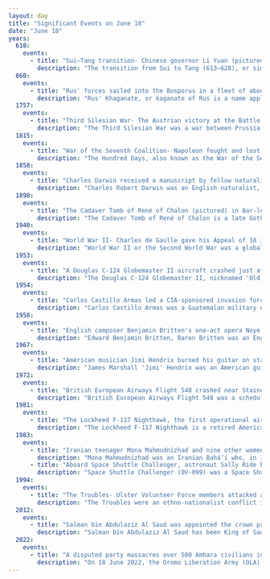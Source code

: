 ```yaml
---
layout: day
title: "Significant Events on June 18"
date: "June 18"
years:
  618:
    events:
      - title: "Sui–Tang transition- Chinese governor Li Yuan (pictured) declared himself emperor, establishing the Tang dynasty."
        description: "The transition from Sui to Tang (613–628), or simply the Sui-Tang transition, was the period of Chinese history between the end of the Sui dynasty and the start of the Tang dynasty. The Sui dynasty's territories were carved into a handful of short-lived states by its officials, generals, and agrarian rebel leaders. A process of elimination and annexation followed that ultimately culminated in the consolidation of the Tang dynasty by the former Sui general Li Yuan. Near the end of the Sui, Li Yuan installed the puppet child emperor Yang You. Li later executed Yang and proclaimed himself emperor of the new Tang dynasty."
  860:
    events:
      - title: "Rus' forces sailed into the Bosporus in a fleet of about 200 vessels and started pillaging the suburbs of Constantinople."
        description: "Rus' Khaganate, or kaganate of Rus is a name applied by some modern historians to a hypothetical polity suggested to have existed during a poorly documented period in the history of Eastern Europe between c. 830 and the 890s."
  1757:
    events:
      - title: "Third Silesian War- The Austrian victory at the Battle of Kolín forced Prussian leader Frederick the Great to give up the Siege of Prague and retreat to Saxony."
        description: "The Third Silesian War was a war between Prussia and Austria that lasted from 1756 to 1763 and confirmed Prussia's control of the region of Silesia. The war was fought mainly in Silesia, Bohemia and Upper Saxony and formed one theatre of the Seven Years' War. It was the last of three Silesian Wars fought between Frederick the Great's Prussia and Maria Theresa's Austria in the mid-18th century, all three of which ended in Prussian control of Silesia."
  1815:
    events:
      - title: "War of the Seventh Coalition- Napoleon fought and lost his final battle, the Battle of Waterloo (depicted), in present-day Belgium."
        description: "The Hundred Days, also known as the War of the Seventh Coalition, marked the period between Napoleon's return from eleven months of exile on the island of Elba to Paris on 20 March 1815 and the second restoration of King Louis XVIII on 8 July 1815. This period saw the War of the Seventh Coalition, and includes the Waterloo Campaign and the Neapolitan War as well as several other minor campaigns. The phrase les Cent Jours was first used by the prefect of Paris, Gaspard, comte de Chabrol, in his speech welcoming the king back to Paris on 8 July."
  1858:
    events:
      - title: "Charles Darwin received a manuscript by fellow naturalist Alfred Russel Wallace on natural selection, which encouraged him to publish his own theory of evolution."
        description: "Charles Robert Darwin was an English naturalist, geologist, and biologist, widely known for his contributions to evolutionary biology. His proposition that all species of life have descended from a common ancestor is now generally accepted and considered a fundamental scientific concept. In a joint presentation with Alfred Russel Wallace, he introduced his scientific theory that this branching pattern of evolution resulted from a process he called natural selection, in which the struggle for existence has a similar effect to the artificial selection involved in selective breeding. Darwin has been described as one of the most influential figures in human history and was honoured by burial in Westminster Abbey."
  1898:
    events:
      - title: "The Cadaver Tomb of René of Chalon (pictured) in Bar-le-Duc, France, was designated a monument historique."
        description: "The Cadaver Tomb of René of Chalon is a late Gothic period cadaver monument (transi) in the church of Saint-Étienne at Bar-le-Duc, in northeastern France. It consists of an altarpiece and a limestone statue of a putrefied and skinless corpse which stands upright and extends his left hand outwards. Completed sometime between 1544 and 1557, the majority of its construction is attributed to the French sculptor Ligier Richier. Other elements, including the coat of arms and funeral drapery, were added in the 16th and 18th centuries respectively."
  1940:
    events:
      - title: "World War II- Charles de Gaulle gave his Appeal of 18 June speech, often considered to be the origin of the French Resistance."
        description: "World War II or the Second World War was a global conflict between two coalitions- the Allies and the Axis powers. Nearly all of the world's countries participated, with many nations mobilising all resources in pursuit of total war. Tanks and aircraft played major roles, enabling the strategic bombing of cities and delivery of the first and only nuclear weapons ever used in war. World War II was the deadliest conflict in history, resulting in 70 to 85 million deaths, more than half of which were civilians. Millions died in genocides, including the Holocaust, and by massacres, starvation, and disease. After the Allied victory, Germany, Austria, Japan, and Korea were occupied, and German and Japanese leaders were tried for war crimes."
  1953:
    events:
      - title: "A Douglas C-124 Globemaster II aircraft crashed just after takeoff from Tachikawa, Japan, killing all 129 people on board."
        description: "The Douglas C-124 Globemaster II, nicknamed 'Old Shaky', is an American heavy-lift cargo aircraft built by the Douglas Aircraft Company in Long Beach, California."
  1954:
    events:
      - title: "Carlos Castillo Armas led a CIA-sponsored invasion force across the Guatemalan border, beginning the 1954 Guatemalan coup d'état."
        description: "Carlos Castillo Armas was a Guatemalan military officer and politician who was the 28th president of Guatemala, serving from 1954 to 1957 after taking power in a coup d'état. A member of the far-right National Liberation Movement (MLN) party, his authoritarian government was closely allied with the United States."
  1958:
    events:
      - title: "English composer Benjamin Britten's one-act opera Noye's Fludde was premiered at the Aldeburgh Festival."
        description: "Edward Benjamin Britten, Baron Britten was an English composer, conductor, and pianist. He was a central figure of 20th-century British music, with a range of works including opera, other vocal music, orchestral and chamber pieces. His best-known works include the opera Peter Grimes (1945), the War Requiem (1962) and the orchestral showpiece The Young Person's Guide to the Orchestra (1945)."
  1967:
    events:
      - title: "American musician Jimi Hendrix burned his guitar on stage at the end of a performance at the Monterey International Pop Festival in California."
        description: "James Marshall 'Jimi' Hendrix was an American guitarist, songwriter and singer. He is widely regarded as one of the greatest and most influential guitarists in the history of popular music. Inducted into the Rock and Roll Hall of Fame in 1992 as a part of his band, the Jimi Hendrix Experience, the institution describes him as 'arguably the greatest instrumentalist in the history of rock music.'"
  1972:
    events:
      - title: "British European Airways Flight 548 crashed near Staines-upon-Thames less than three minutes after departing from Heathrow Airport in London, killing all 118 people aboard in the worst air accident in the UK."
        description: "British European Airways Flight 548 was a scheduled passenger flight from London Heathrow to Brussels that crashed near Staines, England, United Kingdom, shortly after take-off on 18 June 1972, killing all 118 people on board. The accident became known as the Staines air disaster. As of 2025, it remains the deadliest air accident in British aviation history and was the deadliest air accident involving a Hawker Siddeley Trident. Initially, there were two survivors of the accident- a man who was discovered in the aircraft cabin and a young girl. Both died at the scene."
  1981:
    events:
      - title: "The Lockheed F-117 Nighthawk, the first operational aircraft to be designed around stealth technology, made its maiden flight."
        description: "The Lockheed F-117 Nighthawk is a retired American single-seat, subsonic, twin-engined, stealth attack aircraft developed by Lockheed's secretive Skunk Works division and operated by the United States Air Force (USAF). It was the first operational aircraft to be designed with stealth technology."
  1983:
    events:
      - title: "Iranian teenager Mona Mahmudnizhad and nine other women were hanged in Shiraz because of their membership in the Baháʼí Faith."
        description: "Mona Mahmudnizhad was an Iranian Baháʼí who, in 1983, together with nine other Baháʼí women, was sentenced to death and hanged in Shiraz, Iran, on the grounds of being a member of the Baháʼí Faith. The official charges ranged from 'misleading children and youth' to being a 'Zionist', as the Baháʼí World Centre is located in Israel."
      - title: "Aboard Space Shuttle Challenger, astronaut Sally Ride became the first American woman and third one overall in space."
        description: "Space Shuttle Challenger (OV-099) was a Space Shuttle orbiter manufactured by Rockwell International and operated by NASA. Named after the commanding ship of a nineteenth-century scientific expedition that traveled the world, Challenger was the second Space Shuttle orbiter to fly into space after Columbia, and launched on its maiden flight in April 1983. It was destroyed in January 1986 soon after launch in a disaster that killed all seven crewmembers aboard."
  1994:
    events:
      - title: "The Troubles- Ulster Volunteer Force members attacked a crowded bar in Loughinisland, Northern Ireland, with assault rifles, killing six people."
        description: "The Troubles were an ethno-nationalist conflict in Northern Ireland that lasted for about 30 years from the late 1960s to 1998. Also known internationally as the Northern Ireland conflict, it began in the late 1960s and is usually deemed to have ended with the Good Friday Agreement of 1998. Although the Troubles mostly took place in Northern Ireland, at times violence spilled over into parts of the Republic of Ireland, England, and mainland Europe."
  2012:
    events:
      - title: "Salman bin Abdulaziz Al Saud was appointed the crown prince of Saudi Arabia."
        description: "Salman bin Abdulaziz Al Saud has been King of Saudi Arabia since 2015, and was Prime Minister of Saudi Arabia from 2015 to 2022. He is the 25th son of King Abdulaziz, the founder of Saudi Arabia. He assumed the throne on 23 January 2015. Prior to his accession, he was Crown Prince of Saudi Arabia from 18 June 2012 to 23 January 2015. Salman is the third oldest living head of state, the oldest living monarch, and Saudi Arabia's first head of state born after the unification of Saudi Arabia. He has a reported personal wealth of at least $18 billion, which makes him the third wealthiest royal in the world."
  2022:
    events:
      - title: "A disputed party massacres over 500 Amhara civilians in Gimbi, Ethiopia."
        description: "On 18 June 2022, the Oromo Liberation Army (OLA) was accused of massacring over 500 Amhara civilians in the Gimbi county of Oromia Region, Ethiopia. Witnesses said that the OLA intentionally targeted ethnic Amhara people. This attack is part of a series of Amhara massacres that occurred in 2022."
---
```

